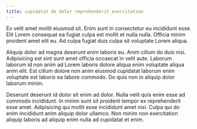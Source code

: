 ```yaml
---
title: cupidatat do dolor reprehenderit exercitation
---
```


Ex velit amet mollit eiusmod sit. Enim sunt in consectetur eu incididunt esse. Elit Lorem consequat ea fugiat culpa est mollit et nulla nulla. Officia minim proident amet elit eu. Ad culpa fugiat duis culpa sit voluptate Lorem aliqua.

Aliquip dolor ad magna deserunt enim laboris eu. Anim cillum do duis nisi. Adipisicing est sint sunt amet officia occaecat in velit aute. Laborum laborum id non anim ad Lorem laboris dolore aliqua enim voluptate aliqua anim elit. Est cillum dolore non anim eiusmod cupidatat laborum enim voluptate est laboris ea labore commodo. Do quis non in aliquip dolor laborum minim.

Deserunt deserunt id dolor sit enim ad dolor. Nulla velit quis enim esse ad commodo incididunt. In minim sunt sit proident tempor ex reprehenderit esse amet. Adipisicing qui mollit esse incididunt amet nisi. Culpa qui do enim incididunt anim aliquip dolor ullamco. Non minim non exercitation aliquip laboris ad aliquip enim nulla ad cupidatat et enim.